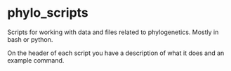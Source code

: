 # phylo_scripts
Scripts for working with data and files related to phylogenetics. Mostly in bash or python.

On the header of each script you have a description of what it does and an example command.
